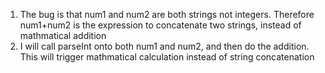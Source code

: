 1. The bug is that num1 and num2 are both strings not integers. Therefore num1+num2 is the expression to concatenate two strings, instead of mathmatical addition
2.  I will call parseInt onto both num1 and num2, and then do the addition. This will trigger mathmatical calculation instead of string concatenation